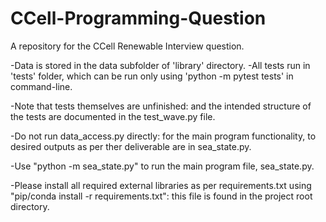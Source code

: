 # CCell-Programming-Question
A repository for the CCell Renewable Interview question.

-Data is stored in the data subfolder of 'library' directory.
-All tests run in 'tests' folder, which can be run only using 'python -m pytest tests' in command-line.

-Note that tests themselves are unfinished: and the intended structure of the tests are documented in the test_wave.py file.


-Do not run data_access.py directly: for the main program functionality, to desired outputs as per ther deliverable are in sea_state.py.

-Use "python -m sea_state.py" to run the main program file, sea_state.py.

-Please install all required external libraries as per requirements.txt using "pip/conda install -r requirements.txt":
this file is found in the project root directory.


